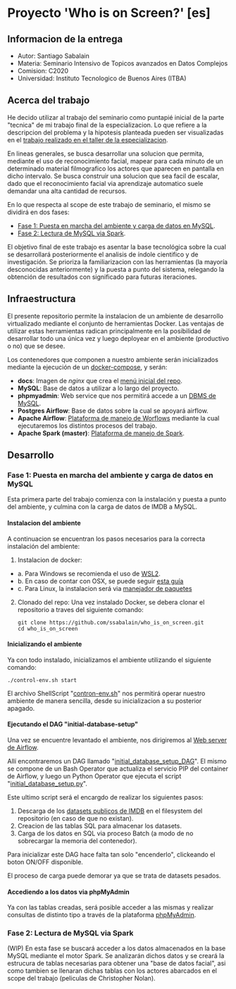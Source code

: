 # Proyecto 'Who is on Screen?' [es]

## Informacion de la entrega
* Autor: Santiago Sabalain
* Materia: Seminario Intensivo de Topicos avanzados en Datos Complejos
* Comision: C2020
* Universidad: Instituto Tecnologico de Buenos Aires (ITBA)

## Acerca del trabajo

He decido utilizar al trabajo del seminario como puntapié inicial de la parte "tecnica" de mi trabajo final de la especializacion. Lo que refiere a la descripcion del problema y la hipotesis planteada pueden ser visualizadas en el [trabajo realizado en el taller de la especializacion](docs/pdfs/Sabalain_Taller_TFI.pdf).

En lineas generales, se busca desarrollar una solucion que permita, mediante el uso de reconocimiento facial, mapear para cada minuto de un determinado material filmografico los actores que aparecen en pantalla en dicho intervalo. Se busca construir una solucion que sea facil de escalar, dado que el reconocimiento facial via aprendizaje automatico suele demandar una alta cantidad de recursos.

En lo que respecta al scope de este trabajo de seminario, el mismo se dividirá en dos fases:
* [Fase 1: Puesta en marcha del ambiente y carga de datos en MySQL](#fase-1:-puesta-en-marcha-del-ambiente-y-carga-de-datos-en-mysql).
* [Fase 2: Lectura de MySQL via Spark](#fase-2:-lectura-de-mysql-via-spark).

El objetivo final de este trabajo es asentar la base tecnológica sobre la cual se desarrollará posteriormente el analisis de índole cientifico y de investigación. Se prioriza la familiarizacion con las herramientas (la mayoría desconocidas anteriormente) y la puesta a punto del sistema, relegando la obtención de resultados con significado para futuras iteraciones.

## Infraestructura

El presente repositorio permite la instalacion de un ambiente de desarrollo virtualizado mediante el conjunto de herramientas Docker. Las ventajas de utilizar estas herramientas radican principalmente en la posibilidad de desarrollar todo una única vez y luego deployear en el ambiente (productivo o no) que se desee.

Los contenedores que componen a nuestro ambiente serán inicializados mediante la ejecución de un [docker-compose](docker-compose.yml), y serán:
* **docs**: Imagen de *nginx* que crea el [menú inicial del repo](localhost).
* **MySQL**: Base de datos a utilizar a lo largo del proyecto.
* **phpmyadmin**: Web service que nos permitirá accede a un [DBMS de MySQL](http://localhost:8078/).
* **Postgres Airflow**: Base de datos sobre la cual se apoyará airflow.
* **Apache Airflow**: [Plataforma de manejo de Worflows](http://localhost:8079/) mediante la cual ejecutaremos los distintos procesos del trabajo.
* **Apache Spark (master)**: [Plataforma de manejo de Spark](http://localhost:8080/).

## Desarrollo

### Fase 1: Puesta en marcha del ambiente y carga de datos en MySQL

Esta primera parte del trabajo comienza con la instalación y puesta a punto del ambiente, y culmina con la carga de datos de IMDB a MySQL.

#### Instalacion del ambiente

A continuacion se encuentran los pasos necesarios para la correcta instalación del ambiente:

1. Instalacion de docker:
  - a. Para Windows se recomienda el uso de [WSL2](https://docs.docker.com/desktop/windows/wsl/).
  - b. En caso de contar con OSX, se puede seguir [esta guía](https://stackoverflow.com/questions/40523307/brew-install-docker-does-not-include-docker-engine/43365425#43365425)
  - c. Para Linux, la instalacion será via [manejador de paquetes](https://docs.docker.com/engine/install/ubuntu/)

2. Clonado del repo: Una vez instalado Docker, se debera clonar el repositorio a traves del siguiente comando:

    ```shell
    git clone https://github.com/ssabalain/who_is_on_screen.git
    cd who_is_on_screen
    ```

#### Inicializando el ambiente

Ya con todo instalado, inicializamos el ambiente utilizando el siguiente comando:

    ./control-env.sh start

El archivo ShellScript "[contron-env.sh](control-env.sh)" nos permitirá operar nuestro ambiente de manera sencilla, desde su inicializacion a su posterior apagado.

#### Ejecutando el DAG "initial-database-setup"

Una vez se encuentre levantado el ambiente, nos dirigiremos al [Web server de Airflow](http://localhost:8079/).

Allí encontraremos un DAG llamado "[initial_database_setup_DAG](airflow/dags/initial_database_setup_dag.py)". El mismo se compone de un Bash Operator que actualiza el servicio PIP del container de Airflow, y luego un Python Operator que ejecuta el script "[initial_database_setup.py](facial_database/python_scripts/initial_database_setup.py)".

Este ultimo script será el encargdo de realizar los siguientes pasos:

1. Descarga de los [datasets publicos de IMDB](https://datasets.imdbws.com/) en el filesystem del repositorio (en caso de que no existan).
2. Creacion de las tablas SQL para almacenar los datasets.
3. Carga de los datos en SQL via proceso Batch (a modo de no sobrecargar la memoria del contenedor).

Para inicializar este DAG hace falta tan solo "encenderlo", clickeando el boton ON/OFF disponible.

El proceso de carga puede demorar ya que se trata de datasets pesados.

#### Accediendo a los datos via phpMyAdmin

Ya con las tablas creadas, será posible acceder a las mismas y realizar consultas de distinto tipo a través de la plataforma [phpMyAdmin](http://localhost:8078/).

### Fase 2: Lectura de MySQL via Spark

(WIP)
En esta fase se buscará acceder a los datos almacenados en la base MySQL mediante el motor Spark. Se analizarán dichos datos y se creará la estrucura de tablas necesarias para obtener una "base de datos facial", asi como tambien se llenaran dichas tablas con los actores abarcados en el scope del trabajo (peliculas de Christopher Nolan).